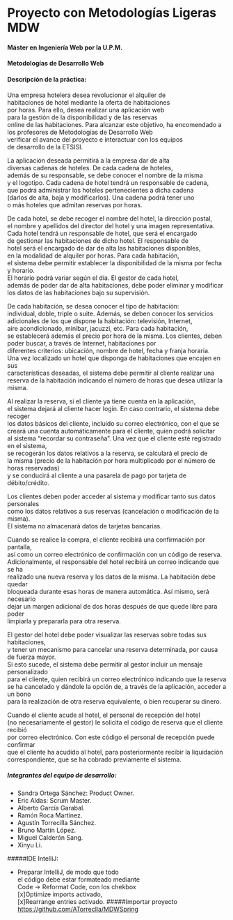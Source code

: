 # Proyecto con Metodologías Ligeras MDW
#### Máster en Ingeniería Web por la U.P.M.
#### Metodologías de Desarrollo Web
#### Descripción de la práctica:
Una empresa hotelera desea revolucionar el alquiler de   
habitaciones de hotel mediante la oferta de habitaciones   
por horas. Para ello, desea realizar una aplicación web   
para la gestión de la disponibilidad y de las reservas   
online de las habitaciones. Para alcanzar este objetivo, 
ha encomendado a los profesores de Metodologías de Desarrollo Web   
verificar el avance del proyecto e interactuar con los equipos   
de desarrollo de la ETSISI.

La aplicación deseada permitirá a la empresa dar de alta   
diversas cadenas de hoteles. De cada cadena de hoteles,   
además de su responsable, se debe conocer el nombre de la misma   
y el logotipo. Cada cadena de hotel tendrá un responsable de cadena,   
que podrá administrar los hoteles pertenecientes a dicha cadena   
(darlos de alta, baja y modificarlos). Una cadena podrá tener uno   
o más hoteles que admitan reservas por horas.

De cada hotel, se debe recoger el nombre del hotel, la dirección postal,   
el nombre y apellidos del director del hotel y una imagen representativa.   
Cada hotel tendrá un responsable de hotel, que será el encargado   
de gestionar las habitaciones de dicho hotel. El responsable de   
hotel será el encargado de dar de alta las habitaciones disponibles,   
en la modalidad de alquiler por horas. Para cada habitación,   
el sistema debe permitir establecer la disponibilidad de la misma por fecha y horario.   
El horario podrá variar según el día. El gestor de cada hotel,   
además de poder dar de alta habitaciones, debe poder eliminar y modificar   
los datos de las habitaciones bajo su supervisión.

De cada habitación, se desea conocer el tipo de habitación:   
individual, doble, triple o suite. Además, se deben conocer los servicios   
adicionales de los que dispone la habitación: televisión, Internet,   
aire acondicionado, minibar, jacuzzi, etc. Para cada habitación,   
se establecerá además el precio por hora de la misma. 
Los clientes, deben poder buscar, a través de Internet, habitaciones por   
diferentes criterios: ubicación, nombre de hotel, fecha y franja horaria.   
Una vez localizado un hotel que disponga de habitaciones que encajen en sus   
características deseadas, el sistema debe permitir al cliente realizar una   
reserva de la habitación indicando el número de horas que desea utilizar la misma.

Al realizar la reserva, si el cliente ya tiene cuenta en la aplicación,   
el sistema dejará al cliente hacer login. En caso contrario, el sistema debe recoger   
los datos básicos del cliente, incluido su correo electrónico, con el que se   
creará una cuenta automáticamente para el cliente, quien podrá solicitar   
al sistema “recordar su contraseña”. Una vez que el cliente esté registrado en el sistema,   
se recogerán los datos relativos a la reserva, se calculará el precio de   
la misma (precio de la habitación por hora multiplicado por el número de horas reservadas)   
y se conducirá al cliente a una pasarela de pago por tarjeta de débito/crédito.

Los clientes deben poder acceder al sistema y modificar tanto sus datos personales   
como los datos relativos a sus reservas (cancelación o modificación de la misma).   
El sistema no almacenará datos de tarjetas bancarias.

Cuando se realice la compra, el cliente recibirá una confirmación por pantalla,   
así como un correo electrónico de confirmación con un código de reserva.   
Adicionalmente, el responsable del hotel recibirá un correo indicando que se ha   
realizado una nueva reserva y los datos de la misma. La habitación debe quedar   
bloqueada durante esas horas de manera automática. Así mismo, será necesario   
dejar un margen adicional de dos horas después de que quede libre para poder   
limpiarla y prepararla para otra reserva.

El gestor del hotel debe poder visualizar las reservas sobre todas sus habitaciones,   
y tener un mecanismo para cancelar una reserva determinada, por causa de fuerza mayor.   
Si esto sucede, el sistema debe permitir al gestor incluir un mensaje personalizado   
para el cliente, quien recibirá un correo electrónico indicando que la reserva   
se ha cancelado y dándole la opción de, a través de la aplicación, acceder a un bono   
para la realización de otra reserva equivalente, o bien recuperar su dinero.

Cuando el cliente acude al hotel, el personal de recepción del hotel   
(no necesariamente el gestor) le solicita el código de reserva que el cliente recibió   
por correo electrónico. Con este código el personal de recepción puede confirmar   
que el cliente ha acudido al hotel, para posteriormente recibir la liquidación   
correspondiente, que se ha cobrado previamente el sistema.  

##### Integrantes del equipo de desarrollo:  
* Sandra Ortega Sánchez: Product Owner.  
* Eric Aldas: Scrum Master.  
* Alberto García Garabal.  
* Ramón Roca Martínez.  
* Agustín Torrecilla Sánchez.  
* Bruno Martín López.  
* Miguel Calderón Sang.  
* Xinyu Li.  

#####IDE IntelliJ:
* Preparar IntelliJ, de modo que todo  
el código debe estar formateado mediante  
Code -> Reformat Code, con los chekbox   
[x]Optimize imports activado,   
[x]Rearrange entries activado.
#####Importar proyecto  
https://github.com/ATorreclla/MDWSpring




